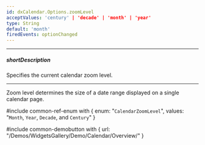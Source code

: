 ```yaml
---
id: dxCalendar.Options.zoomLevel
acceptValues: 'century' | 'decade' | 'month' | 'year'
type: String
default: 'month'
firedEvents: optionChanged
---
```

---
##### shortDescription
Specifies the current calendar zoom level.

---
Zoom level determines the size of a date range displayed on a single calendar page.

#include common-ref-enum with {
    enum: "`CalendarZoomLevel`",
    values: "`Month`, `Year`, `Decade`, and `Century`"
}

#include common-demobutton with {
    url: "/Demos/WidgetsGallery/Demo/Calendar/Overview/"
}